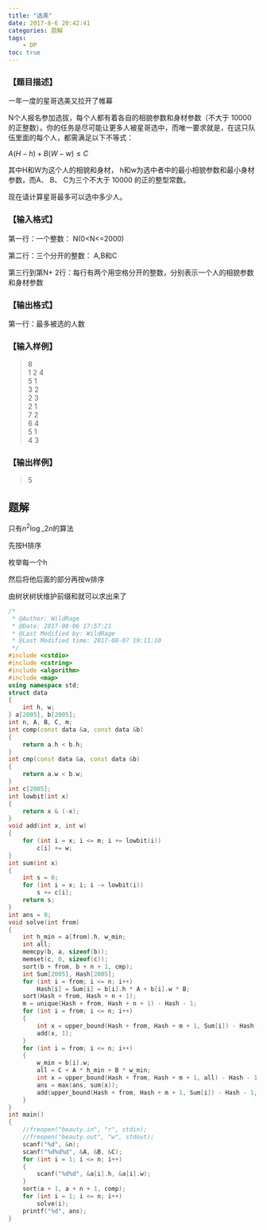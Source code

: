 ```yaml
---
title: "选美"
date: 2017-8-6 20:42:41
categories: 题解
tags:
    - DP
toc: true
---
```


### 【题目描述】

一年一度的星哥选美又拉开了帷幕

N个人报名参加选拔，每个人都有着各自的相貌参数和身材参数（不大于 10000 的正整数）。你的任务是尽可能让更多人被星哥选中，而唯一要求就是，在这只队伍里面的每个人，都需满足以下不等式：
<!--more-->
$A (H− h) +B(W− w) ≤ C$

其中H和W为这个人的相貌和身材， h和w为选中者中的最小相貌参数和最小身材参数，而A、 B、 C为三个不大于 10000 的正的整型常数。

现在请计算星哥最多可以选中多少人。

### 【输入格式】

第一行：一个整数： N(0<N<=2000)

第二行：三个分开的整数： A,B和C

第三行到第N+ 2行：每行有两个用空格分开的整数，分别表示一个人的相貌参数和身材参数

### 【输出格式】

第一行：最多被选的人数

### 【输入样例】
>8  
1 2 4  
5 1  
3 2  
2 3  
2 1  
7 2  
6 4  
5 1  
4 3  

### 【输出样例】

>5  

## 题解

只有$n^2\log\_2{n}$的算法

先按H排序  

枚举每一个h   

然后将他后面的部分再按w排序  

由树状树状维护前缀和就可以求出来了

```c++
/*
 * @Author: WildRage 
 * @Date: 2017-08-06 17:57:21 
 * @Last Modified by: WildRage
 * @Last Modified time: 2017-08-07 19:11:10
 */
#include <cstdio>
#include <cstring>
#include <algorithm>
#include <map>
using namespace std;
struct data
{
    int h, w;
} a[2005], b[2005];
int n, A, B, C, m;
int comp(const data &a, const data &b)
{
    return a.h < b.h;
}
int cmp(const data &a, const data &b)
{
    return a.w < b.w;
}
int c[2005];
int lowbit(int x)
{
    return x & (-x);
}
void add(int x, int w)
{
    for (int i = x; i <= m; i += lowbit(i))
        c[i] += w;
}
int sum(int x)
{
    int s = 0;
    for (int i = x; i; i -= lowbit(i))
        s += c[i];
    return s;
}
int ans = 0;
void solve(int from)
{
    int h_min = a[from].h, w_min;
    int all;
    memcpy(b, a, sizeof(b));
    memset(c, 0, sizeof(c));
    sort(b + from, b + n + 1, cmp);
    int Sum[2005], Hash[2005];
    for (int i = from; i <= n; i++)
        Hash[i] = Sum[i] = b[i].h * A + b[i].w * B;
    sort(Hash + from, Hash + n + 1);
    m = unique(Hash + from, Hash + n + 1) - Hash - 1;
    for (int i = from; i <= n; i++)
    {
        int x = upper_bound(Hash + from, Hash + m + 1, Sum[i]) - Hash - 1;
        add(x, 1);
    }
    for (int i = from; i <= n; i++)
    {
        w_min = b[i].w;
        all = C + A * h_min + B * w_min;
        int x = upper_bound(Hash + from, Hash + m + 1, all) - Hash - 1;
        ans = max(ans, sum(x));
        add(upper_bound(Hash + from, Hash + m + 1, Sum[i]) - Hash - 1, -1);
    }
}
int main()
{
    //freopen("beauty.in", "r", stdin);
    //freopen("beauty.out", "w", stdout);
    scanf("%d", &n);
    scanf("%d%d%d", &A, &B, &C);
    for (int i = 1; i <= n; i++)
    {
        scanf("%d%d", &a[i].h, &a[i].w);
    }
    sort(a + 1, a + n + 1, comp);
    for (int i = 1; i <= n; i++)
        solve(i);
    printf("%d", ans);
}
```